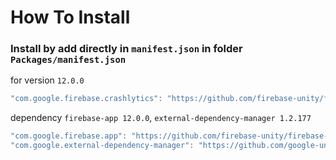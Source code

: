 # How To Install

### Install by add directly in `manifest.json` in folder `Packages/manifest.json`


for version `12.0.0`
```csharp
"com.google.firebase.crashlytics": "https://github.com/firebase-unity/firebase-crashlytics.git#12.0.0",
```


dependency `firebase-app 12.0.0`, `external-dependency-manager 1.2.177`
```csharp
"com.google.firebase.app": "https://github.com/firebase-unity/firebase-app.git#12.0.0",
"com.google.external-dependency-manager": "https://github.com/google-unity/external-dependency-manager.git#1.2.177",
```
